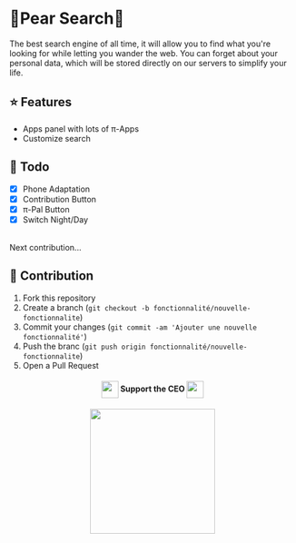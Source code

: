 # 🍐Pear Search🍐

The best search engine of all time, it will allow you to find what you're looking for while letting you wander the web. You can forget about your personal data, which will be stored directly on our servers to simplify your life.

## ⭐ Features

- Apps panel with lots of π-Apps
- Customize search

<!-- ## 🚩 Marker

To add a marker, press `CTRL+M`. The marker will appear on the seekbar which can be useful to highlight or mark favourite parts.
To clear all markers, press `CTRL+C`. The markers will automatically show up when playing songs.
-->

## 📝 Todo

- [x] Phone Adaptation
- [x] Contribution Button
- [x] π-Pal Button
- [x] Switch Night/Day
<br>
Next contribution...

## 🚩 Contribution

1. Fork this repository
2. Create a branch (`git checkout -b fonctionnalité/nouvelle-fonctionnalite`)
3. Commit your changes (`git commit -am 'Ajouter une nouvelle fonctionnalité'`)
4. Push the branc (`git push origin fonctionnalité/nouvelle-fonctionnalite`)
5. Open a Pull Request

<h4 align="center">
  <img src='https://raw.githubusercontent.com/rahulbanerjee26/githubProfileReadmeGenerator/main/gifs/handShake.gif' width="30px" height="30px" align="center">
  Support the CEO
  <img src='https://raw.githubusercontent.com/rahulbanerjee26/githubProfileReadmeGenerator/main/gifs/handShake.gif' width="30px" height="30px" align="center"></h4>
<p align="center">
  <a href="https://lucasm548.github.io/Pear-Search/Coffee.html"><img src="https://cdn.buymeacoffee.com/buttons/v2/default-yellow.png" target="_blank" width="220"/></a>
</p>
